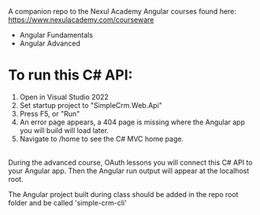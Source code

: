A companion repo to the Nexul Academy Angular courses found here: https://www.nexulacademy.com/courseware

- Angular Fundamentals
- Angular Advanced
<h1>To run this C# API:</h1>
<ol>
  <li>Open in Visual Studio 2022</li>
  <li>Set startup project to "SimpleCrm.Web.Api"</li>
  <li>Press F5, or "Run"</li>
  <li>An error page appears, a 404 page is missing where the Angular app you will build will load later.</li>
  <li>Navigate to /home to see the C# MVC home page.</li>
</ol>
<br>
During the advanced course, OAuth lessons you will connect this C# API to your Angular app. Then the Angular run output will appear at the localhost root.

The Angular project built during class should be added in the repo root folder and be called 'simple-crm-cli'
